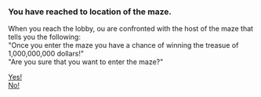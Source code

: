 ### You have reached to location of the maze.
When you reach the lobby, ou are confronted with the host of the maze that tells you the following:   
"Once you enter the maze you have a chance of winning the treasue of 1,000,000,000 dollars!"   
"Are you sure that you want to enter the maze?"   
   
[Yes!](enter-maze.md)   
[No!](enter-maze-no.md)